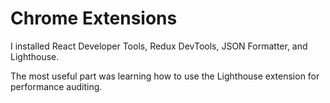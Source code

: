 # Chrome Extensions

I installed React Developer Tools, Redux DevTools, JSON Formatter, and Lighthouse.

The most useful part was learning how to use the Lighthouse extension for performance auditing.
